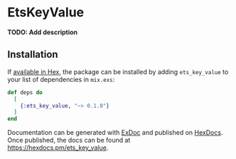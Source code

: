 # EtsKeyValue

**TODO: Add description**

## Installation

If [available in Hex](https://hex.pm/docs/publish), the package can be installed
by adding `ets_key_value` to your list of dependencies in `mix.exs`:

```elixir
def deps do
  [
    {:ets_key_value, "~> 0.1.0"}
  ]
end
```

Documentation can be generated with [ExDoc](https://github.com/elixir-lang/ex_doc)
and published on [HexDocs](https://hexdocs.pm). Once published, the docs can
be found at <https://hexdocs.pm/ets_key_value>.


